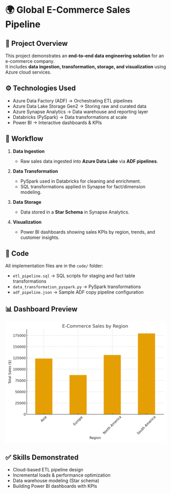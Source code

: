 # 🌍 Global E-Commerce Sales Pipeline

## 📌 Project Overview
This project demonstrates an **end-to-end data engineering solution** for an e-commerce company.  
It includes **data ingestion, transformation, storage, and visualization** using Azure cloud services.

## ⚙️ Technologies Used
- Azure Data Factory (ADF) → Orchestrating ETL pipelines  
- Azure Data Lake Storage Gen2 → Storing raw and curated data  
- Azure Synapse Analytics → Data warehouse and reporting layer  
- Databricks (PySpark) → Data transformations at scale  
- Power BI → Interactive dashboards & KPIs  

## 🚀 Workflow
1. **Data Ingestion**  
   - Raw sales data ingested into **Azure Data Lake** via **ADF pipelines**.  

2. **Data Transformation**  
   - PySpark used in Databricks for cleaning and enrichment.  
   - SQL transformations applied in Synapse for fact/dimension modeling.  

3. **Data Storage**  
   - Data stored in a **Star Schema** in Synapse Analytics.  

4. **Visualization**  
   - Power BI dashboards showing sales KPIs by region, trends, and customer insights.  

## 📂 Code
All implementation files are in the `code/` folder:  
- `etl_pipeline.sql` → SQL scripts for staging and fact table transformations  
- `data_transformation_pyspark.py` → PySpark transformations  
- `adf_pipeline.json` → Sample ADF copy pipeline configuration  

## 📊 Dashboard Preview
![E-commerce Dashboard](dashboards/ecommerce_dashboard.png)

## ✅ Skills Demonstrated
- Cloud-based ETL pipeline design  
- Incremental loads & performance optimization  
- Data warehouse modeling (Star schema)  
- Building Power BI dashboards with KPIs
